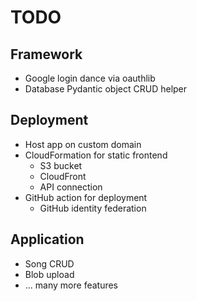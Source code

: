 # TODO

## Framework

- Google login dance via oauthlib
- Database Pydantic object CRUD helper

## Deployment

- Host app on custom domain
- CloudFormation for static frontend
  - S3 bucket
  - CloudFront
  - API connection
- GitHub action for deployment
  - GitHub identity federation

## Application

- Song CRUD
- Blob upload
- ... many more features
